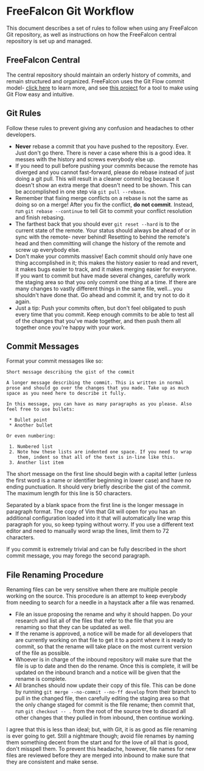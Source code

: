 # FreeFalcon Git Workflow

This document describes a set of rules to follow when using any FreeFalcon
Git repository, as well as instructions on how the FreeFalcon central
repository is set up and managed.

## FreeFalcon Central

The central repository should maintain an orderly history of commits, and
remain structured and organized. FreeFalcon uses the Git Flow commit model-
[click here](http://nvie.com/posts/a-successful-git-branching-model/) to learn
more, and see [this project](nvie/gitflow) for a tool to make using Git Flow
easy and intuitive.

## Git Rules

Follow these rules to prevent giving any confusion and headaches to other
developers.

 * **Never** rebase a commit that you have pushed to the repository. Ever. Just
   don't go there. There is never a case where this is a good idea. It messes
   with the history and screws everybody else up.
 * If you need to pull before pushing your commits because the remote has
   diverged and you cannot fast-forward, please do rebase instead of just doing
   a git pull. This will result in a cleaner commit log because it doesn't show
   an extra merge that doesn't need to be shown. This can be accomplished in
   one step via ```git pull --rebase```.
 * Remember that fixing merge conflicts on a rebase is not the same as doing so
   on a merge! After you fix the conflict, **do not commit**. Instead, run
   ```git rebase --continue``` to tell Git to commit your conflict resolution
   and finish rebasing.
 * The farthest back that you should ever ```git reset --hard``` is to the
   current state of the remote. Your status should always be ahead of or in
   sync with the remote- never behind! Resetting to behind the remote's head
   and then committing will change the history of the remote and screw up
   everybody else.
 * Don't make your commits massive! Each commit should only have one thing
   accomplished in it; this makes the history easier to read and revert, it
   makes bugs easier to track, and it makes merging easier for everyone. If
   you want to commit but have made several changes, carefully work the
   staging area so that you only commit one thing at a time. If there are many
   changes to vastly different things in the same file, well... you shouldn't
   have done that. Go ahead and commit it, and try not to do it again.
 * Just a tip: Push your commits often, but don't feel obligated to push every
   time that you commit. Keep enough commits to be able to test all of the
   changes that you've made together, and then push them all together once
   you're happy with your work.

## Commit Messages

Format your commit messages like so:

```
Short message describing the gist of the commit

A longer message describing the commit. This is written in normal
prose and should go over the changes that you made. Take up as much
space as you need here to describe it fully.

In this message, you can have as many paragraphs as you please. Also
feel free to use bullets:

 * Bullet point
 * Another bullet

Or even numbering:

 1. Numbered list
 2. Note how these lists are indented one space. If you need to wrap
    them, indent so that all of the text is in-line like this.
 3. Another list item
```

The short message on the first line should begin with a capital letter (unless the first word is a name or identifier beginning in lower case) and have no ending punctuation. It should very briefly describe the gist of the commit. The maximum length for this line is 50 characters.

Separated by a blank space from the first line is the longer message in paragraph format. The copy of Vim that Git will open for you has an additional configuration loaded into it that will automatically line wrap this paragraph for you, so keep typing without worry. If you use a different text editor and need to manually word wrap the lines, limit them to 72 characters.

If you commit is extremely trivial and can be fully described in the short commit message, you may forego the second paragraph.

## File Renaming Procedure

Renaming files can be very sensitive when there are multiple people working on the source. This procedure is an attempt to keep everybody from needing to search for a needle in a haystack after a file was renamed.

 * File an issue proposing the rename and why it should happen. Do your
   research and list all of the files that refer to the file that you are
   renaming so that they can be updated as well.
 * If the rename is approved, a notice will be made for all developers that are
   currently working on that file to get it to a point where it is ready to
   commit, so that the rename will take place on the most current version of
   the file as possible.
 * Whoever is in charge of the inbound repository will make sure that the file
   is up to date and then do the rename. Once this is complete, it will be
   updated on the inbound branch and a notice will be given that the rename is
   complete.
 * All branches should now update their copy of this file. This can be done by
   running ```git merge --no-commit --no-ff develop``` from their branch to
   pull in the changed file, then carefully editing the staging area so that
   the only change staged for commit is the file rename; then commit that,
   run ```git checkout -- .``` from the root of the source tree to discard all
   other changes that they pulled in from inbound, then continue working.

I agree that this is less than ideal; but, with Git, it is as good as file renaming is ever going to get. Still a nightmare though; avoid file renames by naming them something decent from the start and for the love of all that is good, don't misspell them. To prevent this headache, however, file names for new files are reviewed before they are merged into inbound to make sure that they are consistent and make sense.
